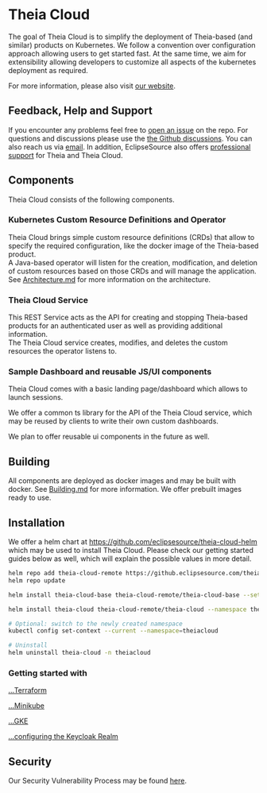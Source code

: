 # Theia Cloud

The goal of Theia Cloud is to simplify the deployment of Theia-based (and similar) products on Kubernetes. We follow a convention over configuration approach allowing users to get started fast. At the same time, we aim for extensibility allowing developers to customize all aspects of the kubernetes deployment as required.

For more information, please also visit [our website](https://theia-cloud.io/).

## Feedback, Help and Support

If you encounter any problems feel free to [open an issue](https://github.com/eclipsesource/theia-cloud/issues/new/choose) on the repo.
For questions and discussions please use the [the Github discussions](https://github.com/eclipsesource/theia-cloud/discussions).
You can also reach us via [email](mailto:support@theia-cloud.io?subject=Theia_Cloud).
In addition, EclipseSource also offers [professional support](https://eclipsesource.com/services/developer-support/) for Theia and Theia Cloud.

## Components

Theia Cloud consists of the following components.

### Kubernetes Custom Resource Definitions and Operator

Theia Cloud brings simple custom resource definitions (CRDs) that allow to specify the required configuration, like the docker image of the Theia-based product.\
A Java-based operator will listen for the creation, modification, and deletion of custom resources based on those CRDs and will manage the application.\
See [Architecture.md](doc/docs/Architecture.md) for more information on the architecture.

### Theia Cloud Service

This REST Service acts as the API for creating and stopping Theia-based products for an authenticated user as well as providing additional information.\
The Theia Cloud service creates, modifies, and deletes the custom resources the operator listens to.

### Sample Dashboard and reusable JS/UI components

Theia Cloud comes with a basic landing page/dashboard which allows to launch sessions.

We offer a common ts library for the API of the Theia Cloud service, which may be reused by clients to write their own custom dashboards.

We plan to offer reusable ui components in the future as well.

## Building

All components are deployed as docker images and may be built with docker. See [Building.md](doc/docs/Building.md) for more information. We offer prebuilt images ready to use.

## Installation

We offer a helm chart at <https://github.com/eclipsesource/theia-cloud-helm> which may be used to install Theia Cloud. Please check our getting started guides below as well, which will explain the possible values in more detail.

```bash
helm repo add theia-cloud-remote https://github.eclipsesource.com/theia-cloud-helm
helm repo update

helm install theia-cloud-base theia-cloud-remote/theia-cloud-base --set issuer.email=your-mail@example.com

helm install theia-cloud theia-cloud-remote/theia-cloud --namespace theiacloud --create-namespace

# Optional: switch to the newly created namespace
kubectl config set-context --current --namespace=theiacloud

# Uninstall
helm uninstall theia-cloud -n theiacloud
```

### Getting started with

[...Terraform](terraform/terraform.md)

[...Minikube](doc/docs/platforms/Minikube.md)

[...GKE](terraform/terraform.md#google-kubernetes-engine)

[...configuring the Keycloak Realm](doc/docs/Keycloak.md)

## Security

Our Security Vulnerability Process may be found [here](SECURITY.md).
